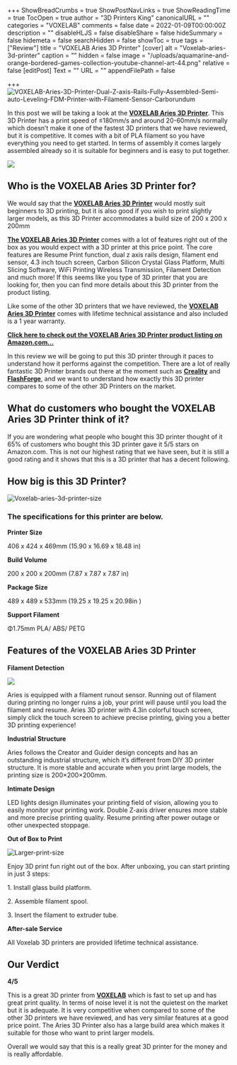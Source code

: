 +++
ShowBreadCrumbs = true
ShowPostNavLinks = true
ShowReadingTime = true
TocOpen = true
author = "3D Printers King"
canonicalURL = ""
categories = "VOXELAB"
comments = false
date = 2022-01-09T00:00:00Z
description = ""
disableHLJS = false
disableShare = false
hideSummary = false
hidemeta = false
searchHidden = false
showToc = true
tags = ["Review"]
title = "VOXELAB Aries 3D Printer"
[cover]
alt = "Voxelab-aries-3d-printer"
caption = ""
hidden = false
image = "/uploads/aquamarine-and-orange-bordered-games-collection-youtube-channel-art-44.png"
relative = false
[editPost]
Text = ""
URL = ""
appendFilePath = false

+++
![VOXELAB-Aries-3D-Printer-Dual-Z-axis-Rails-Fully-Assembled-Semi-auto-Leveling-FDM-Printer-with-Filament-Sensor-Carborundum](https://images-na.ssl-images-amazon.com/images/I/61ciuglafIL._AC_UL604_SR604,400_.jpg "VOXELAB-Aries-3D-Printer-Dual-Z-axis-Rails-Fully-Assembled-Semi-auto-Leveling-FDM-Printer-with-Filament-Sensor-Carborundum")

In this post we will be taking a look at the [**VOXELAB Aries 3D Printer**](https://www.amazon.com/Assembled-Semi-auto-Leveling-Filament-Carborundum/dp/B092S93Q7J?pd_rd_i=B092S93Q7J&th=1&linkCode=ll1&tag=crosguy-20&linkId=69b54637196f7f7a2fa4215ac1830889&language=en_US&ref_=as_li_ss_tl).  This 3D Printer has a print speed of ≤180mm/s and around 20-60mm/s normally which doesn’t make it one of the fastest 3D printers that we have reviewed, but it is competitive.  It comes with a bit of PLA filament so you have everything you need to get started.  In terms of assembly it comes largely assembled already so it is suitable for beginners and is easy to put together.

![](/uploads/1a38ad4f-c18d-4634-8b41-7457084f9b15.jpeg)

## Who is the VOXELAB Aries 3D Printer for?

We would say that the [**VOXELAB Aries 3D Printer**](https://www.amazon.com/Assembled-Semi-auto-Leveling-Filament-Carborundum/dp/B092S93Q7J?pd_rd_i=B092S93Q7J&th=1&linkCode=ll1&tag=crosguy-20&linkId=69b54637196f7f7a2fa4215ac1830889&language=en_US&ref_=as_li_ss_tl) would mostly suit beginners to 3D printing, but it is also good if you wish to print slightly larger models, as this 3D Printer accommodates a build size of 200 x 200 x 200mm 

[**The VOXELAB Aries 3D Printer**](https://www.amazon.com/Assembled-Semi-auto-Leveling-Filament-Carborundum/dp/B092S93Q7J?pd_rd_i=B092S93Q7J&th=1&linkCode=ll1&tag=crosguy-20&linkId=69b54637196f7f7a2fa4215ac1830889&language=en_US&ref_=as_li_ss_tl) comes with a lot of features right out of the box as you would expect with a 3D printer at this price point.  The core features are Resume Print function, dual z axis rails design, filament end sensor, 4.3 inch touch screen, Carbon Silicon Crystal Glass Platform, Multi Slicing Software, WiFi Printing Wireless Transmission, Filament Detection and much more!  If this seems like you type of 3D printer that you are looking for, then you can find more details about this 3D printer from the product listing.

Like some of the other 3D printers that we have reviewed, the [**VOXELAB Aries 3D Printer**](https://www.amazon.com/Assembled-Semi-auto-Leveling-Filament-Carborundum/dp/B092S93Q7J?pd_rd_i=B092S93Q7J&th=1&linkCode=ll1&tag=crosguy-20&linkId=69b54637196f7f7a2fa4215ac1830889&language=en_US&ref_=as_li_ss_tl) comes with lifetime technical assistance and also included is a 1 year warranty.

[**Click here to check out the VOXELAB Aries 3D Printer product listing on Amazon.com…**](https://www.amazon.com/Assembled-Semi-auto-Leveling-Filament-Carborundum/dp/B092S93Q7J?pd_rd_i=B092S93Q7J&th=1&linkCode=ll1&tag=crosguy-20&linkId=69b54637196f7f7a2fa4215ac1830889&language=en_US&ref_=as_li_ss_tl)

In this review we will be going to put this 3D printer through it paces to understand how it performs against the competition.  There are a lot of really fantastic 3D Printer brands out there at the moment such as [**Creality**](/category/creality/) and [**FlashForge**](/category/flashforge/), and we want to understand how exactly this 3D printer compares to some of the other 3D Printers on the market.

## What do customers who bought the VOXELAB Aries 3D Printer think of it?

If you are wondering what people who bought this 3D printer thought of it 65% of customers who bought this 3D printer gave it 5/5 stars on Amazon.com.  This is not our highest rating that we have seen, but it is still a good rating and it shows that this is a 3D printer that has a decent following.

## How big is this 3D Printer?

![Voxelab-aries-3d-printer-size](/uploads/7a694467-95f9-47cc-8f80-5fff3499c3c5.jpeg "Voxelab-aries-3d-printer-size")

### **The specifications for this printer are below.** 

**Printer Size**

406 x 424 x 469mm (15.90 x 16.69 x 18.48 in)

**Build Volume**

200 x 200 x 200mm (7.87 x 7.87 x 7.87 in)

**Package Size**

489 x 489 x 533mm (19.25 x 19.25 x 20.98in )

**Support Filament**

Φ1.75mm PLA/ ABS/ PETG

## Features of the VOXELAB Aries 3D Printer

**Filament Detection**

![](/uploads/ed20f94b-9348-4a4d-814f-ae114202f425.jpeg)

Aries is equipped with a filament runout sensor. Running out of filament during printing no longer ruins a job, your print will pause until you load the filament and resume. Aries 3D printer with 4.3in colorful touch screen, simply click the touch screen to achieve precise printing, giving you a better 3D printing experience!

**Industrial Structure**

Aries follows the Creator and Guider design concepts and has an outstanding industrial structure, which it’s different from DIY 3D printer structure. It is more stable and accurate when you print large models, the printing size is 200×200×200mm.

**Intimate Design**

LED lights design illuminates your printing field of vision, allowing you to easily monitor your printing work. Double Z-axis driver ensures more stable and more precise printing quality. Resume printing after power outage or other unexpected stoppage.

**Out of Box to Print**

![Larger-print-size](/uploads/569b650b-d4f9-4170-99cf-dc8aed2fe39d.jpeg "Larger-print-size")

Enjoy 3D print fun right out of the box. After unboxing, you can start printing in just 3 steps: 

1\. Install glass build platform. 

2\. Assemble filament spool. 

3\. Insert the filament to extruder tube.

**After-sale Service**

All Voxelab 3D printers are provided lifetime technical assistance. 

## Our Verdict

**4/5**

This is a great 3D printer from [**VOXELAB**](/category/voxelab) which is fast to set up and has great print quality.  In terms of noise level it is not the quietest on the market but it is adequate.  It is very competitive when compared to some of the other 3D printers we have reviewed, and has very similar features at a good price point.  The Aries 3D Printer also has a large build area which makes it suitable for those who want to print larger models.  

Overall we would say that this is a really great 3D printer for the money and is really affordable.  